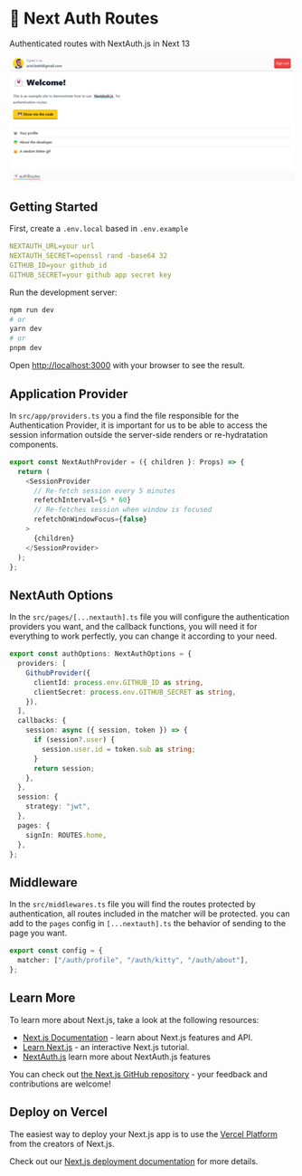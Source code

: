 # 👋 Next Auth Routes
Authenticated routes with NextAuth.js in Next 13

![App screen](./documentation/screen.png)

## Getting Started

First, create a `.env.local` based in `.env.example`

```yaml
NEXTAUTH_URL=your url
NEXTAUTH_SECRET=openssl rand -base64 32
GITHUB_ID=your github_id
GITHUB_SECRET=your github app secret key
```

Run the development server:

```bash
npm run dev
# or
yarn dev
# or
pnpm dev
```

Open [http://localhost:3000](http://localhost:3000) with your browser to see the result.

## Application Provider
In `src/app/providers.ts` you a find the file responsible for the Authentication Provider, it is important for us to be able to access the session information outside the server-side renders or re-hydratation components.

```typeScript
export const NextAuthProvider = ({ children }: Props) => {
  return (
    <SessionProvider
      // Re-fetch session every 5 minutes
      refetchInterval={5 * 60}
      // Re-fetches session when window is focused
      refetchOnWindowFocus={false}
    >
      {children}
    </SessionProvider>
  );
};
```

## NextAuth Options
In the `src/pages/[...nextauth].ts` file you will configure the authentication providers you want, and the callback functions, you will need it for everything to work perfectly, you can change it according to your need.

```typeScript
export const authOptions: NextAuthOptions = {
  providers: [
    GithubProvider({
      clientId: process.env.GITHUB_ID as string,
      clientSecret: process.env.GITHUB_SECRET as string,
    }),
  ],
  callbacks: {
    session: async ({ session, token }) => {
      if (session?.user) {
        session.user.id = token.sub as string;
      }
      return session;
    },
  },
  session: {
    strategy: "jwt",
  },
  pages: {
    signIn: ROUTES.home,
  },
};
```

## Middleware
In the `src/middlewares.ts` file you will find the routes protected by authentication, all routes included in the matcher will be protected. you can add to the `pages` config in `[...nextauth].ts` the behavior of sending to the page you want.

```typeScript
export const config = {
  matcher: ["/auth/profile", "/auth/kitty", "/auth/about"],
};
```

## Learn More

To learn more about Next.js, take a look at the following resources:

- [Next.js Documentation](https://nextjs.org/docs) - learn about Next.js features and API.
- [Learn Next.js](https://nextjs.org/learn) - an interactive Next.js tutorial.
- [NextAuth.js](https://next-auth.js.org/getting-started/introduction) learn more about NextAuth.js features

You can check out [the Next.js GitHub repository](https://github.com/vercel/next.js/) - your feedback and contributions are welcome!

## Deploy on Vercel

The easiest way to deploy your Next.js app is to use the [Vercel Platform](https://vercel.com/new?utm_medium=default-template&filter=next.js&utm_source=create-next-app&utm_campaign=create-next-app-readme) from the creators of Next.js.

Check out our [Next.js deployment documentation](https://nextjs.org/docs/deployment) for more details.
